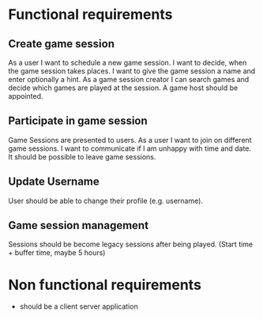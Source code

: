 # Functional requirements

## Create game session
As a user I want to schedule a new game session.
I want to decide, when the game session takes places.
I want to give the game session a name and enter optionally a hint.
As a game session creator I can search games and decide which games are 
played at the session. 
A game host should be appointed.

## Participate in game session
Game Sessions are presented to users.
As a user I want to join on different game sessions.
I want to communicate if I am unhappy with time and date. 
It should be possible to leave game sessions.

## Update Username
User should be able to change their profile
(e.g. username).

## Game session management
Sessions should be become legacy sessions after being played.
(Start time + buffer time, maybe 5 hours)


# Non functional requirements
- should be a client server application
